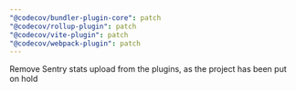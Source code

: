 ```yaml
---
"@codecov/bundler-plugin-core": patch
"@codecov/rollup-plugin": patch
"@codecov/vite-plugin": patch
"@codecov/webpack-plugin": patch
---
```


Remove Sentry stats upload from the plugins, as the project has been put on hold
